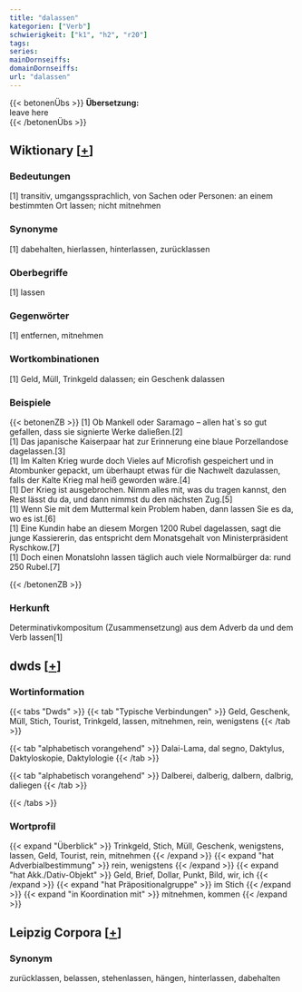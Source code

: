 ```yaml
---
title: "dalassen"
kategorien: ["Verb"]
schwierigkeit: ["k1", "h2", "r20"]
tags:
series:
mainDornseiffs:
domainDornseiffs:
url: "dalassen"
---
```


{{< betonenÜbs >}}
**Übersetzung:**  
leave here  
{{< /betonenÜbs >}}

## Wiktionary [[+](https://de.wiktionary.org/wiki/dalassen)]

### Bedeutungen
[1] transitiv, umgangssprachlich, von Sachen oder Personen: an einem bestimmten Ort lassen; nicht mitnehmen  

### Synonyme
[1] dabehalten, hierlassen, hinterlassen, zurücklassen  

### Oberbegriffe
[1] lassen  

### Gegenwörter
[1] entfernen, mitnehmen  

### Wortkombinationen
[1] Geld, Müll, Trinkgeld dalassen; ein Geschenk dalassen  

### Beispiele
{{< betonenZB >}}
[1] Ob Mankell oder Saramago – allen hat`s so gut gefallen, dass sie signierte Werke daließen.[2]  
[1] Das japanische Kaiserpaar hat zur Erinnerung eine blaue Porzellandose dagelassen.[3]  
[1] Im Kalten Krieg wurde doch Vieles auf Microfish gespeichert und in Atombunker gepackt, um überhaupt etwas für die Nachwelt dazulassen, falls der Kalte Krieg mal heiß geworden wäre.[4]  
[1] Der Krieg ist ausgebrochen. Nimm alles mit, was du tragen kannst, den Rest lässt du da, und dann nimmst du den nächsten Zug.[5]  
[1] Wenn Sie mit dem Muttermal kein Problem haben, dann lassen Sie es da, wo es ist.[6]  
[1] Eine Kundin habe an diesem Morgen 1200 Rubel dagelassen, sagt die junge Kassiererin, das entspricht dem Monatsgehalt von Ministerpräsident Ryschkow.[7]  
[1] Doch einen Monatslohn lassen täglich auch viele Normalbürger da: rund 250 Rubel.[7]  

{{< /betonenZB >}}
### Herkunft
Determinativkompositum (Zusammensetzung) aus dem Adverb da und dem Verb lassen[1]  



## dwds [[+](https://www.dwds.de/wb/dalassen)]

### Wortinformation
{{< tabs "Dwds" >}}
{{< tab "Typische Verbindungen" >}}
Geld, Geschenk, Müll, Stich, Tourist, Trinkgeld, lassen, mitnehmen, rein, wenigstens
{{< /tab >}}

{{< tab "alphabetisch vorangehend" >}}
Dalai-Lama, dal segno, Daktylus, Daktyloskopie, Daktylologie
{{< /tab >}}

{{< tab "alphabetisch vorangehend" >}}
Dalberei, dalberig, dalbern, dalbrig, daliegen
{{< /tab >}}

{{< /tabs >}}

### Wortprofil
{{< expand "Überblick" >}} Trinkgeld, Stich, Müll, Geschenk, wenigstens, lassen, Geld, Tourist, rein, mitnehmen {{< /expand >}}
{{< expand "hat Adverbialbestimmung" >}} rein, wenigstens {{< /expand >}}
{{< expand "hat Akk./Dativ-Objekt" >}} Geld, Brief, Dollar, Punkt, Bild, wir, ich {{< /expand >}}
{{< expand "hat Präpositionalgruppe" >}} im Stich {{< /expand >}}
{{< expand "in Koordination mit" >}} mitnehmen, kommen {{< /expand >}}

## Leipzig Corpora [[+](https://corpora.uni-leipzig.de/en/res?word=dalassen&corpusId=deu_newscrawl-public_2018)]


### Synonym
zurücklassen, belassen, stehenlassen, hängen, hinterlassen, dabehalten

